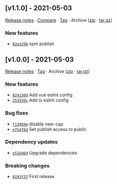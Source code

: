 ## [v1.1.0] - 2021-05-03

[Release notes](https://github.com/kaaax0815/config/releases/tag/v1.1.0) · [Compare](https://github.com/kaaax0815/config/compare/v1.0.0...v1.1.0) · [Tag](https://github.com/kaaax0815/config/tree/v1.1.0) · Archive ([zip](https://github.com/kaaax0815/config/archive/v1.1.0.zip) · [tar.gz](https://github.com/kaaax0815/config/archive/v1.1.0.tar.gz))

### New features

- [`82ed29b`](https://github.com/kaaax0815/config/commit/82ed29b)  npm publish

## [v1.0.0] - 2021-05-03

[Release notes](https://github.com/kaaax0815/config/releases/tag/v1.0.0) · [Tag](https://github.com/kaaax0815/config/tree/v1.0.0) · Archive ([zip](https://github.com/kaaax0815/config/archive/v1.0.0.zip) · [tar.gz](https://github.com/kaaax0815/config/archive/v1.0.0.tar.gz))

### New features

- [`824150d`](https://github.com/kaaax0815/config/commit/824150d)  Add vue eslint config
- [`253559c`](https://github.com/kaaax0815/config/commit/253559c)  Add ts eslint config

### Bug fixes

- [`f139b9e`](https://github.com/kaaax0815/config/commit/f139b9e)  disable new-cap
- [`e754f6d`](https://github.com/kaaax0815/config/commit/e754f6d)  Set publish access to public

### Dependency updates

- [`e51b46d`](https://github.com/kaaax0815/config/commit/e51b46d)  Upgrade dependencies

### Breaking changes

- [`0193f37`](https://github.com/kaaax0815/config/commit/0193f37)  First release

